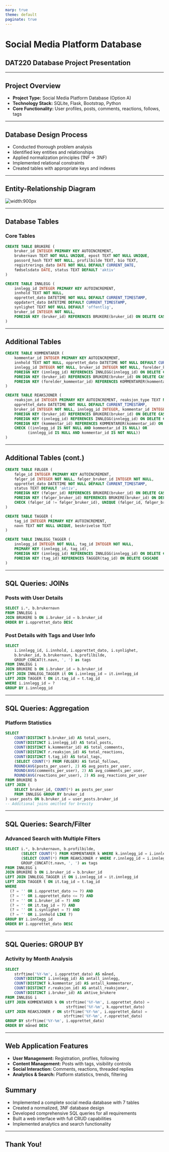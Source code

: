```yaml
---
marp: true
theme: default
paginate: true
---
```


# Social Media Platform Database
## DAT220 Database Project Presentation

---

## Project Overview

- **Project Type:** Social Media Platform Database (Option A)
- **Technology Stack:** SQLite, Flask, Bootstrap, Python
- **Core Functionality:** User profiles, posts, comments, reactions, follows, tags

---

## Database Design Process

- Conducted thorough problem analysis
- Identified key entities and relationships
- Applied normalization principles (1NF → 3NF)
- Implemented relational constraints
- Created tables with appropriate keys and indexes

---

## Entity-Relationship Diagram

![width:900px](https://mermaid.ink/img/pako:eNqFVFtP3DAQ_CtWnggVBMJBOb2lFO5KQULltEcJXUdcvFkS4zi1syjlv3d8ySaZ22QPjL2zMzNnPrb3kOpCE4nJuvRVZ-OPv7YTxgwjtUTDpbAYMv9Gs9YwkHaF3bA1KfLkTjBaGLk0A3H8-oZ5GtRq0dBCCdNSj1uKJaOUQ8eSZzrrhBL1MNXWZcvwibQKVJWcBDZAuHJtbVRLrLMXQvJ8YBTQZqWlKI01qumkdvDd6Pyo5Pq7FDV1SLdaajOwRb6VxsCXz6K9E9WaWLl44EKxfwC1S8f0w_L38ePv1zWtsC6qj-3FeCvh-0JU9tGEYVlL3YPG5iFdA_A_CbXsQYfm-xWRK6ZYKrT0qXZJNnK-TscHU60NGPWojRKW5DOz_aJN5oRTavfV7p4z3u9Hb85cP5fKZYMwUbmZZxkqSUvtmVGO6lk-iwvIFKyD40KUjhwx3cLGVVBOUy7lKf92ZLNWm0CumN-7oHetMFgOCzBqhCbNHUQPZWFIjgNvn-B1S3lQ5pA6o_k2WA2D9Wr34G3YUVkdDxb16z7g_qLvGK2lCfTdjmOQ4GmjNaH2mPW4SudJ5aJ3QxcVsI_JI9mFWK5EBSe4y-KQfEh2nUCPf1zMkvZVD91rIQcI58A0BuM-mIODmVXMukVn4xr3Hg_HDm_T_1Yrjb9O0m3TRrNOhCCQlp9GzRs9R1dhrVqYNaQR4VzPGdMKk8Nl5-6BgzW4f4Rb9wCnNOJLfUDX37JWV2JOeE2bHPfPz-V0MpqcTMfAR9k0ysfj8TjPhqfD0Wj-azTJstPR12w4Hk9HZxmMsuyfIg4Bc0IvDCuosm0FBsupj9-CIbxc1nglrctlpgQnrIEBDLcFNRbCq88HKjG9OPqFaRbUYVo1tVaEF9JCv9IfZv2zzd_NofEP?type=png)

---

## Database Tables

### Core Tables
```sql
CREATE TABLE BRUKERE (
    bruker_id INTEGER PRIMARY KEY AUTOINCREMENT,
    brukernavn TEXT NOT NULL UNIQUE, epost TEXT NOT NULL UNIQUE,
    passord_hash TEXT NOT NULL, profilbilde TEXT, bio TEXT,
    registrerings_dato DATE NOT NULL DEFAULT CURRENT_DATE,
    fødselsdato DATE, status TEXT DEFAULT 'aktiv'
)

CREATE TABLE INNLEGG (
    innlegg_id INTEGER PRIMARY KEY AUTOINCREMENT,
    innhold TEXT NOT NULL,
    opprettet_dato DATETIME NOT NULL DEFAULT CURRENT_TIMESTAMP,
    oppdatert_dato DATETIME DEFAULT CURRENT_TIMESTAMP,
    synlighet TEXT NOT NULL DEFAULT 'offentlig',
    bruker_id INTEGER NOT NULL,
    FOREIGN KEY (bruker_id) REFERENCES BRUKERE(bruker_id) ON DELETE CASCADE
)
```

---

## Additional Tables

```sql
CREATE TABLE KOMMENTARER (
    kommentar_id INTEGER PRIMARY KEY AUTOINCREMENT,
    innhold TEXT NOT NULL, opprettet_dato DATETIME NOT NULL DEFAULT CURRENT_TIMESTAMP,
    innlegg_id INTEGER NOT NULL, bruker_id INTEGER NOT NULL, forelder_kommentar_id INTEGER,
    FOREIGN KEY (innlegg_id) REFERENCES INNLEGG(innlegg_id) ON DELETE CASCADE,
    FOREIGN KEY (bruker_id) REFERENCES BRUKERE(bruker_id) ON DELETE CASCADE,
    FOREIGN KEY (forelder_kommentar_id) REFERENCES KOMMENTARER(kommentar_id) ON DELETE SET NULL
)

CREATE TABLE REAKSJONER (
    reaksjon_id INTEGER PRIMARY KEY AUTOINCREMENT, reaksjon_type TEXT NOT NULL,
    opprettet_dato DATETIME NOT NULL DEFAULT CURRENT_TIMESTAMP,
    bruker_id INTEGER NOT NULL, innlegg_id INTEGER, kommentar_id INTEGER,
    FOREIGN KEY (bruker_id) REFERENCES BRUKERE(bruker_id) ON DELETE CASCADE,
    FOREIGN KEY (innlegg_id) REFERENCES INNLEGG(innlegg_id) ON DELETE CASCADE,
    FOREIGN KEY (kommentar_id) REFERENCES KOMMENTARER(kommentar_id) ON DELETE CASCADE,
    CHECK ((innlegg_id IS NOT NULL AND kommentar_id IS NULL) OR
          (innlegg_id IS NULL AND kommentar_id IS NOT NULL))
)
```

---

## Additional Tables (cont.)

```sql
CREATE TABLE FØLGER (
    følge_id INTEGER PRIMARY KEY AUTOINCREMENT,
    følger_id INTEGER NOT NULL, følger_bruker_id INTEGER NOT NULL,
    opprettet_dato DATETIME NOT NULL DEFAULT CURRENT_TIMESTAMP,
    status TEXT DEFAULT 'aktiv',
    FOREIGN KEY (følger_id) REFERENCES BRUKERE(bruker_id) ON DELETE CASCADE,
    FOREIGN KEY (følger_bruker_id) REFERENCES BRUKERE(bruker_id) ON DELETE CASCADE,
    CHECK (følger_id != følger_bruker_id), UNIQUE (følger_id, følger_bruker_id)
)

CREATE TABLE TAGGER (
    tag_id INTEGER PRIMARY KEY AUTOINCREMENT,
    navn TEXT NOT NULL UNIQUE, beskrivelse TEXT
)

CREATE TABLE INNLEGG_TAGGER (
    innlegg_id INTEGER NOT NULL, tag_id INTEGER NOT NULL,
    PRIMARY KEY (innlegg_id, tag_id),
    FOREIGN KEY (innlegg_id) REFERENCES INNLEGG(innlegg_id) ON DELETE CASCADE,
    FOREIGN KEY (tag_id) REFERENCES TAGGER(tag_id) ON DELETE CASCADE
)
```

---

## SQL Queries: JOINs

### Posts with User Details
```sql
SELECT i.*, b.brukernavn 
FROM INNLEGG i 
JOIN BRUKERE b ON i.bruker_id = b.bruker_id 
ORDER BY i.opprettet_dato DESC
```

### Post Details with Tags and User Info
```sql
SELECT 
    i.innlegg_id, i.innhold, i.opprettet_dato, i.synlighet,
    b.bruker_id, b.brukernavn, b.profilbilde,
    GROUP_CONCAT(t.navn, ', ') as tags
FROM INNLEGG i
JOIN BRUKERE b ON i.bruker_id = b.bruker_id
LEFT JOIN INNLEGG_TAGGER it ON i.innlegg_id = it.innlegg_id
LEFT JOIN TAGGER t ON it.tag_id = t.tag_id
WHERE i.innlegg_id = ?
GROUP BY i.innlegg_id
```

---

## SQL Queries: Aggregation

### Platform Statistics
```sql
SELECT
    COUNT(DISTINCT b.bruker_id) AS total_users,
    COUNT(DISTINCT i.innlegg_id) AS total_posts,
    COUNT(DISTINCT k.kommentar_id) AS total_comments,
    COUNT(DISTINCT r.reaksjon_id) AS total_reactions,
    COUNT(DISTINCT t.tag_id) AS total_tags,
    (SELECT COUNT(*) FROM FØLGER) AS total_follows,
    ROUND(AVG(posts_per_user), 2) AS avg_posts_per_user,
    ROUND(AVG(comments_per_user), 2) AS avg_comments_per_user,
    ROUND(AVG(reactions_per_user), 2) AS avg_reactions_per_user
FROM BRUKERE b
LEFT JOIN (
    SELECT bruker_id, COUNT(*) as posts_per_user 
    FROM INNLEGG GROUP BY bruker_id
) user_posts ON b.bruker_id = user_posts.bruker_id
-- Additional joins omitted for brevity
```

---

## SQL Queries: Search/Filter

### Advanced Search with Multiple Filters
```sql
SELECT i.*, b.brukernavn, b.profilbilde,
       (SELECT COUNT(*) FROM KOMMENTARER k WHERE k.innlegg_id = i.innlegg_id) AS comment_count,
       (SELECT COUNT(*) FROM REAKSJONER r WHERE r.innlegg_id = i.innlegg_id) AS reaction_count,
       GROUP_CONCAT(t.navn, ', ') as tags
FROM INNLEGG i
JOIN BRUKERE b ON i.bruker_id = b.bruker_id
LEFT JOIN INNLEGG_TAGGER it ON i.innlegg_id = it.innlegg_id
LEFT JOIN TAGGER t ON it.tag_id = t.tag_id
WHERE 
  (? = '' OR i.opprettet_dato >= ?) AND
  (? = '' OR i.opprettet_dato <= ?) AND
  (? = '' OR i.bruker_id = ?) AND
  (? = '' OR it.tag_id = ?) AND
  (? = '' OR i.synlighet = ?) AND
  (? = '' OR i.innhold LIKE ?)
GROUP BY i.innlegg_id 
ORDER BY i.opprettet_dato DESC
```

---

## SQL Queries: GROUP BY

### Activity by Month Analysis
```sql
SELECT 
    strftime('%Y-%m', i.opprettet_dato) AS måned,
    COUNT(DISTINCT i.innlegg_id) AS antall_innlegg,
    COUNT(DISTINCT k.kommentar_id) AS antall_kommentarer,
    COUNT(DISTINCT r.reaksjon_id) AS antall_reaksjoner,
    COUNT(DISTINCT i.bruker_id) AS aktive_brukere
FROM INNLEGG i
LEFT JOIN KOMMENTARER k ON strftime('%Y-%m', i.opprettet_dato) = 
                           strftime('%Y-%m', k.opprettet_dato)
LEFT JOIN REAKSJONER r ON strftime('%Y-%m', i.opprettet_dato) = 
                          strftime('%Y-%m', r.opprettet_dato)
GROUP BY strftime('%Y-%m', i.opprettet_dato)
ORDER BY måned DESC
```

---

## Web Application Features

- **User Management:** Registration, profiles, following
- **Content Management:** Posts with tags, visibility controls
- **Social Interaction:** Comments, reactions, threaded replies
- **Analytics & Search:** Platform statistics, trends, filtering


## Summary

- Implemented a complete social media database with 7 tables
- Created a normalized, 3NF database design
- Developed comprehensive SQL queries for all requirements
- Built a web interface with full CRUD capabilities
- Implemented analytics and search functionality

---

## Thank You!
